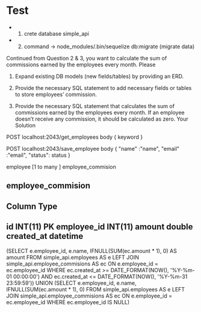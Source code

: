 # Test

- 1. crete database simple_api
- 2. command -> node_modules/.bin/sequelize db:migrate  (migrate data)




Continued from Question 2 & 3, you want to calculate the sum of commissions earned by the employees every month. Please

1) Expand existing DB models (new fields/tables) by providing an ERD.

2) Provide the necessary SQL statement to add necessary fields or tables to store employees’ commission.

3) Provide the necessary SQL statement that calculates the sum of commissions earned by the employees every month. If an employee doesn’t receive any commission, it should be calculated as zero.
Your Solution


POST localhost:2043/get_employees
body {
    keyword
}

POST localhost:2043/save_employee
body {
    "name"  :"name",
    "email" :"email",
    "status": status
}


employee [1 to many ] employee_commision


employee_commision
--------------------------------------------------------
Column		Type
--------------------------------------------------------
id				INT(11) PK
employee_id		INT(11)
amount			double
created_at		datetime
--------------------------------------------------------

(SELECT
    e.employee_id,
    e.name,
    IFNULL(SUM(ec.amount * 1), 0) AS amount
FROM
    simple_api.employees AS e
        LEFT JOIN
    simple_api.employee_commisions AS ec ON e.employee_id = ec.employee_id
WHERE
    ec.created_at >= DATE_FORMAT(NOW(), '%Y-%m-01 00:00:00')
        AND ec.created_at <= DATE_FORMAT(NOW(), '%Y-%m-31 23:59:59')) UNION (SELECT
    e.employee_id, e.name, IFNULL(SUM(ec.amount * 1), 0)
FROM
    simple_api.employees AS e
        LEFT JOIN
    simple_api.employee_commisions AS ec ON e.employee_id = ec.employee_id
WHERE
    ec.employee_id IS NULL)